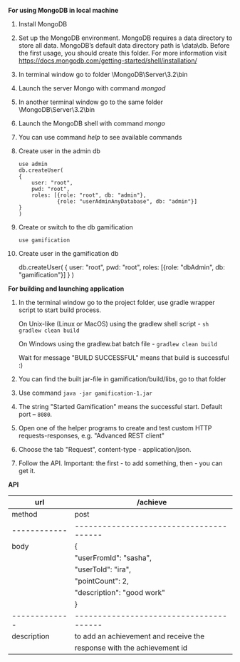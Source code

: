  **For using MongoDB in local machine**
 1. Install MongoDB
 2. Set up the MongoDB environment.
    MongoDB requires a data directory to store all data. MongoDB’s 
    default data directory path is \data\db. Before the first usage,
    you should create this folder. For more information visit 
    https://docs.mongodb.com/getting-started/shell/installation/
 3. In terminal window go to folder \MongoDB\Server\3.2\bin
 4. Launch the server Mongo with command _mongod_
 5. In another terminal window go to the same folder \MongoDB\Server\3.2\bin
 6. Launch the MongoDB shell with command _mongo_
 7. You can use command _help_ to see available commands
 8. Create user in the admin db
 
        use admin
        db.createUser(
        {
            user: "root",
            pwd: "root",
            roles: [{role: "root", db: "admin"},
                    {role: "userAdminAnyDatabase", db: "admin"}]
        }
        )
        
 9. Create or switch to the db gamification
 
        use gamification
 10. Create user in the gamification db
 
        db.createUser(
        {
            user: "root",
            pwd: "root",
            roles: [{role: "dbAdmin", db: "gamification"}]
        }
        )
        
 **For building and launching application**
 1. In the terminal window go to the project folder,
    use gradle wrapper script to start build process.
    
    On Unix-like (Linux or  MacOS) using the gradlew shell script  - `sh gradlew clean build` 
    
    On Windows using the gradlew.bat batch file  - `gradlew clean build`
    
    Wait for message "BUILD SUCCESSFUL" means that  build is successful :)
 2. You can find the built jar-file in gamification/build/libs,
    go to that folder
 3. Use command `java -jar gamification-1.jar`
 4. The string "Started Gamification" means the successful start. 
    Default port – `8080`.
 5. Open one of the helper programs to create and test custom HTTP
    requests-responses, e.g. "Advanced REST client"
 6. Choose the tab "Request", content-type - application/json.
 7. Follow the API. Important: the first - to add something,
    then - you can get it.
    
 **API**

| url         | /achieve                              |
|-------------|---------------------------------------|
| method      | post                                  |
| ------------|---------------------------------------|
| body        | {                                     |
|             |   "userFromId": "sasha",              |
|             |   "userToId": "ira",                  |
|             |   "pointCount": 2,                    |
|             |   "description": "good work"          |
|             | }                                     |
|-------------|---------------------------------------|
| description | to add an achievement and receive the |
|             | response with the achievement id      |
